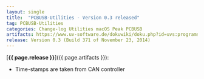 ```yaml
---
layout: single
title:  "PCBUSB-Utilities - Version 0.3 released"
tag: PCBUSB-Utilities
categories: Change-log Utilities macOS Peak PCBUSB
artifacts: https://www.uv-software.de/dokuwiki/doku.php?id=uvs:programs:can_moni_mac
release: Version 0.3 (Build 371 of November 23, 2014)
---
```

[**{{ page.release }}**]({{ page.artifacts }}):

- Time-stamps are taken from CAN controller
